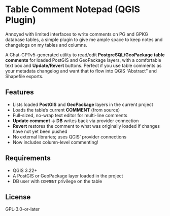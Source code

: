 # Table Comment Notepad (QGIS Plugin)

Annoyed with limited interfaces to write comments on PG and GPKG database tables, a simple plugin to give me ample space to keep notes and changelogs on my tables and columns.

A Chat-GPTv5-generated utility to read/edit **PostgreSQL/GeoPackage table comments** for loaded PostGIS and GeoPackage layers, with a comfortable text box and **Update/Revert** buttons. Perfect if you use table comments as your metadata changelog and want that to flow into QGIS “Abstract” and Shapefile exports.

## Features
- Lists loaded **PostGIS** and **GeoPackage** layers in the current project
- Loads the table’s current **COMMENT** (from source)
- Full-sized, no-wrap text editor for multi-line comments
- **Update comment → DB** writes back via provider connection
- **Revert** restores the comment to what was originally loaded if changes have not yet been pushed
- No external libraries; uses QGIS’ provider connections
- Now includes column-level commenting!

## Requirements
- QGIS 3.22+
- A PostGIS or GeoPackage layer loaded in the project
- DB user with `COMMENT` privilege on the table

## License
GPL-3.0-or-later


